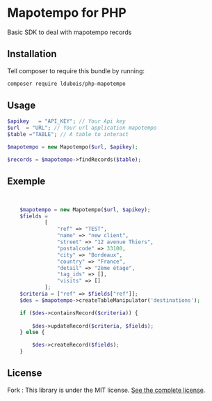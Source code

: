 # Mapotempo for PHP

Basic SDK to deal with mapotempo records

## Installation

Tell composer to require this bundle by running:

```bash
composer require ldubois/php-mapotempo
```

## Usage

```php
$apikey   = "API_KEY"; // Your Api key
$url  = "URL"; // Your url application mapotempo
$table ="TABLE"; // A table to interact

$mapotempo = new Mapotempo($url, $apikey);

$records = $mapotempo->findRecords($table);
```

## Exemple

````php


    $mapotempo = new Mapotempo($url, $apikey);
    $fields =
            [
                "ref" => "TEST",
                "name" => "new client",
                "street" => "12 avenue Thiers",
                "postalcode" => 33100,
                "city" => "Bordeaux",
                "country" => "France",
                "detail" => "2ème étage",
                "tag_ids" => [],
                "visits" => []
            ];
    $criteria = ["ref" => $fields["ref"]];
    $des = $mapotempo->createTableManipulator('destinations');

    if ($des->containsRecord($criteria)) {
        
        $des->updateRecord($criteria, $fields);
    } else {

        $des->createRecord($fields);
    }
````

## License

Fork : This library is under the MIT license. [See the complete license](https://github.com/ldubois/php-mapotempo/blob/master/LICENSE).


